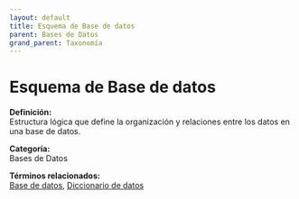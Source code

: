 ```yaml
---
layout: default
title: Esquema de Base de datos
parent: Bases de Datos
grand_parent: Taxonomía
---
```


# Esquema de Base de datos

**Definición:**  
Estructura lógica que define la organización y relaciones entre los datos en una base de datos.

**Categoría:**  
Bases de Datos 
  


**Términos relacionados:**  
[Base de datos](https://maleniski.github.io/diccionario-angl-tec-mx/docs/taxonomia/bases-de-datos/base-de-datos.html), [Diccionario de datos](https://maleniski.github.io/diccionario-angl-tec-mx/docs/taxonomia/bases-de-datos/diccionario-de-datos.html)
